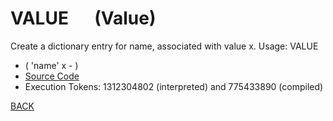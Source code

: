 # VALUE &emsp; (Value)
Create a dictionary entry for name, associated with value x. Usage: <x> VALUE <name>
* ( 'name' x - )
* [Source Code](../words/core_ext/Value.cs)
* Execution Tokens: 1312304802 (interpreted) and 775433890 (compiled)


[BACK](builtins.md#Value)
